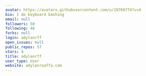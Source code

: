 ```yaml
---
avatar: https://avatars.githubusercontent.com/u/19769774?v=4
bio: I do keyboard bashing
email: null
followers: 50
following: 46
forks: null
login: adylanrff
open_issues: null
public_repos: 57
stars: 4
title: adylanrff
user_type: User
website: adylanroaffa.com
---
```

